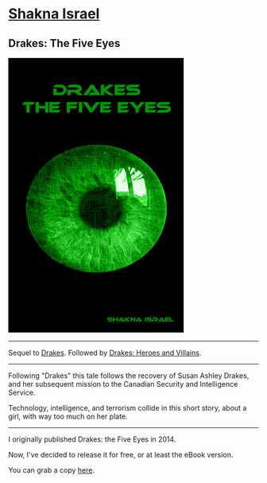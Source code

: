 # [Shakna Israel](/)

## Drakes: The Five Eyes

![Drakes 2: The Five Eyes](/drakes-the-five-eyes.jpg)

---

Sequel to [Drakes](/Drakes). Followed by [Drakes: Heroes and Villains](/Drakes-Heroes-and-Villains).

---

Following "Drakes" this tale follows the recovery of Susan Ashley Drakes, and her subsequent mission to the Canadian Security and Intelligence Service.

Technology, intelligence, and terrorism collide in this short story, about a girl, with way too much on her plate.

---

I originally published Drakes: the Five Eyes in 2014.

Now, I've decided to release it for free, or at least the eBook version.

You can grab a copy [here](https://shakna.keybase.pub/Drakes2FiveEyes.epub).
